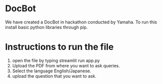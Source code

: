 # DocBot
We have created a DocBot in hackathon conducted by Yamaha.
To run this install basic python libraries through pip.
# Instructions to run the file
1) open the file by typing streamlit run app.py
2) Upload the PDF from where you want to ask queries.
3) Select the language English/Japanese.
4) upload the question that you want to ask.
